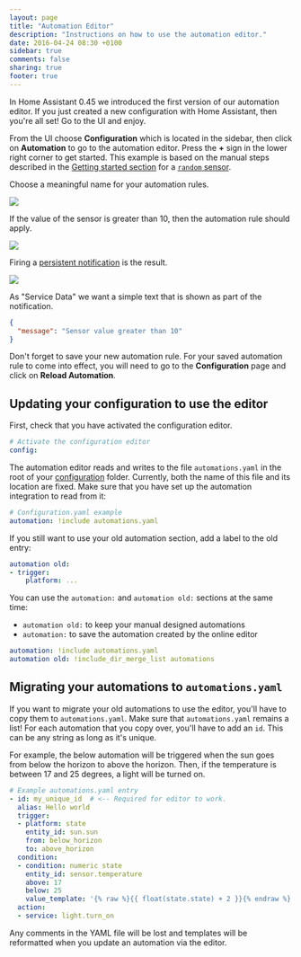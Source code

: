 ```yaml
---
layout: page
title: "Automation Editor"
description: "Instructions on how to use the automation editor."
date: 2016-04-24 08:30 +0100
sidebar: true
comments: false
sharing: true
footer: true
---
```


In Home Assistant 0.45 we introduced the first version of our automation editor. If you just created a new configuration with Home Assistant, then you're all set! Go to the UI and enjoy.

From the UI choose **Configuration** which is located in the sidebar, then click on **Automation** to go to the automation editor. Press the **+** sign in the lower right corner to get started. This example is based on the manual steps described in the [Getting started section](/getting-started/automation/) for a [`random` sensor](/components/sensor.random/).

Choose a meaningful name for your automation rules.

<p class='img'>
  <img src='{{site_root}}/images/docs/automation-editor/new-automation.png' />
</p>

If the value of the sensor is greater than 10, then the automation rule should apply.

<p class='img'>
  <img src='{{site_root}}/images/docs/automation-editor/new-trigger.png' />
</p>

Firing a [persistent notification](/components/persistent_notification/) is the result.

<p class='img'>
  <img src='{{site_root}}/images/docs/automation-editor/new-action.png' />
</p>

As "Service Data" we want a simple text that is shown as part of the notification.

```json
{ 
  "message": "Sensor value greater than 10"
}
```

Don't forget to save your new automation rule. For your saved automation rule to come into effect, you will need to go to the **Configuration** page and click on **Reload Automation**.

## Updating your configuration to use the editor

First, check that you have activated the configuration editor.

```yaml
# Activate the configuration editor
config:
```

The automation editor reads and writes to the file `automations.yaml` in the root of your [configuration](/docs/configuration/) folder. 
Currently, both the name of this file and its location are fixed.
Make sure that you have set up the automation integration to read from it:

```yaml
# Configuration.yaml example
automation: !include automations.yaml
```

If you still want to use your old automation section, add a label to the old entry:

```yaml
automation old:
- trigger:
    platform: ...
```

You can use the `automation:` and `automation old:` sections at the same time:
 - `automation old:` to keep your manual designed automations
 - `automation:` to save the automation created by the online editor

```yaml
automation: !include automations.yaml
automation old: !include_dir_merge_list automations
```


## Migrating your automations to `automations.yaml`

If you want to migrate your old automations to use the editor, you'll have to copy them to `automations.yaml`. Make sure that `automations.yaml` remains a list! For each automation that you copy over, you'll have to add an `id`. This can be any string as long as it's unique.

For example, the below automation will be triggered when the sun goes from below the horizon to above the horizon. Then, if the temperature is between 17 and 25 degrees, a light will be turned on.

```yaml
# Example automations.yaml entry
- id: my_unique_id  # <-- Required for editor to work.
  alias: Hello world
  trigger:
  - platform: state 
    entity_id: sun.sun
    from: below_horizon
    to: above_horizon
  condition:
  - condition: numeric state
    entity_id: sensor.temperature
    above: 17
    below: 25
    value_template: '{% raw %}{{ float(state.state) + 2 }}{% endraw %}'
  action:
  - service: light.turn_on
```

<p class='note'>
Any comments in the YAML file will be lost and templates will be reformatted when you update an automation via the editor.
</p>

